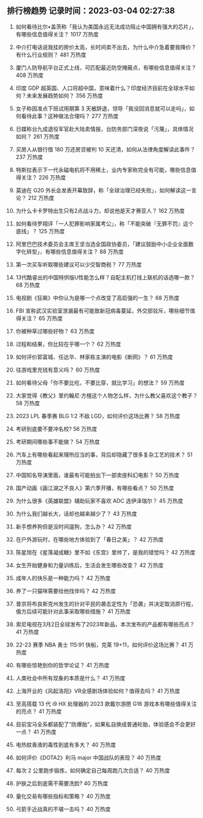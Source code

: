 
## 排行榜趋势 记录时间：2023-03-04 02:27:38
  
  1. 如何看待比尔•盖茨称「我认为美国永远无法成功阻止中国拥有强大的芯片」，有哪些信息值得关注？ 1017 万热度
    
  2. 中介打电话说我挂的房价太高，长时间卖不出去，为什么中介急着要我降价？有什么行业规则？ 481 万热度
    
  3. 厦门人防导航平台正式上线，可匹配最近防空掩蔽点，有哪些信息值得关注？ 408 万热度
    
  4. 印度 GDP 超英国、人口将超中国，意味着什么？印度经济目前在全球水平如何？未来发展趋势如何？ 356 万热度
    
  5. 女子称因准点下班试用期第 3 天被辞退，领导「我没回消息就可以走吗」，如何看待此事？这种做法合理吗？ 277 万热度
    
  6. 日媒称台九成退役军官赴大陆卖情报，台防务部门深夜说「污蔑」，具体情况如何？ 261 万热度
    
  7. 买房人从银行借 180 万还房贷被判 10 天还清，如何从法律角度解读此事件？ 237 万热度
    
  8. 特斯拉表示下一代永磁电机将不用稀土，业内专家称完全有可能，哪些信息值得关注？ 226 万热度
    
  9. 莫迪在 G20 外长会发表开幕致辞，称「全球治理已经失败」，如何解读这一言论？ 212 万热度
    
  10. 为什么卡卡罗特出生只有2点战斗力，却说他是天才赛亚人？ 162 万热度
    
  11. 如何看待罗翔评「一人犯罪影响家属考公」，称「不能突破『无罪不罚』这个底线」？ 125 万热度
    
  12. 阿里巴巴技术委员会主席王坚当选全国政协委员，「建议鼓励中小企业全面数字化转型」，有哪些信息值得关注？ 88 万热度
    
  13. 第一次买车听取哪些建议可以少交智商税？ 77 万热度
    
  14. 13代酷睿出的中国特供版U性能怎么样？自配主机打线上联机的话选哪一款？ 68 万热度
    
  15. 电视剧《狂飙》中你认为是哪一个点改变了高启强的一生？ 68 万热度
    
  16. FBI 宣称武汉实验室泄漏最有可能致新冠病毒蔓延，外交部驳斥，哪些细节值得关注？ 65 万热度
    
  17. 你被种草过哪些好物？ 63 万热度
    
  18. 过程和结果，你比较在乎哪一个？ 62 万热度
    
  19. 如何评价郭富城、任达华、林家栋主演的电影《断网》？ 61 万热度
    
  20. 往游戏里充钱有意义吗？ 60 万热度
    
  21. 如何看待父母「你不要比吃，不要比穿，就比学习」的想法？ 59 万热度
    
  22. 大家觉得《教父》里约翰尼·方檀这个人物怎么样，为什么教父喜欢这个教子？ 58 万热度
    
  23. 2023 LPL 春季赛 BLG 1:2 不敌 LGD，如何评价这场比赛？ 58 万热度
    
  24. 考研到底要不要冲名校? 56 万热度
    
  25. 考研期间哪些事不能做？ 54 万热度
    
  26. 汽车上有哪些看起来理所应当的事，背后却隐藏了很多复杂工艺的技术？ 51 万热度
    
  27. 中国知名导演里面，谁最有可能拍出下一部卖座科幻电影？ 50 万热度
    
  28. 国产动画《画江湖之不良人》第六季开播，有哪些看点？ 50 万热度
    
  29. 为什么很多《英雄联盟》辅助玩家不喜欢 ADC 选伊泽瑞尔？ 45 万热度
    
  30. 为什么我们越长大，话却也越来越少了？ 43 万热度
    
  31. 新手想养狗但是没时间遛狗，怎么办？ 42 万热度
    
  32. 在户外游玩时，在哪些地方体验到了「春日之美」？ 42 万热度
    
  33. 陈星旭在《星落凝成糖》里不如《东宫》里帅了，是我的错觉吗？ 42 万热度
    
  34. 女生开始健身和力量训练后，生活会发生哪些改变？ 42 万热度
    
  35. 成年人的快乐是一种能力吗？ 42 万热度
    
  36. 养了一只猫咪需要给他找伴吗？ 42 万热度
    
  37. 普京将布良斯克州发生的针对平民的袭击定性为「恐袭」并决定取消原行程，俄方后续可能针对此事采取哪些措施？ 41 万热度
    
  38. 索尼电视在3月2日全球发布了2023年新品，本次发布的产品都有哪些亮点？ 41 万热度
    
  39. 22-23 赛季 NBA 勇士 115:91 快船，克莱 19+11，如何评价这场比赛？ 41 万热度
    
  40. 有哪些惊艳到你的哲学论证？ 41 万热度
    
  41. 人类社会中所有现象的本质是什么？ 41 万热度
    
  42. 上海开业的《风起洛阳》VR全感剧场体验如何？值得去吗？ 41 万热度
    
  43. 至高搭载 13 代 i9 HX 处理器的 2023 款戴尔游匣 G16 游戏本有哪些值得关注的亮点？ 41 万热度
    
  44. 目前宝马全系都装配了“防爆胎”，如果私自换成普通轮胎，体验感会不会更好一点？ 41 万热度
    
  45. 电热蚊香液的毒性到底有多大？ 40 万热度
    
  46. 如何评价《DOTA2》利马 major 中国战队的表现？ 40 万热度
    
  47. 每次 2 公里跑步锻炼，如何确定自己每周跑几次合适？ 40 万热度
    
  48. 护肤之后到底需不需要洗脸? 40 万热度
    
  49. 量化交易有哪些指标和策略？ 40 万热度
    
  50. 弓箭手近战真的不堪一击吗？ 40 万热度
    